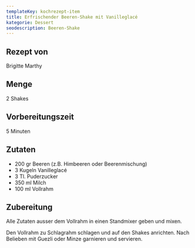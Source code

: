```yaml
---
templateKey: kochrezept-item
title: Erfrischender Beeren-Shake mit Vanilleglacé
kategorie: Dessert
seodescription: Beeren-Shake
---
```

## Rezept von

Brigitte Marthy

## Menge

2 Shakes 

## Vorbereitungszeit

5 Minuten

## Zutaten

* 200 gr Beeren (z.B. Himbeeren oder Beerenmischung)
* 3 Kugeln Vanilleglacé
* 3 Tl. Puderzucker
* 350 ml Milch
* 100 ml Vollrahm

## Zubereitung

Alle Zutaten ausser dem Vollrahm in einen Standmixer geben und mixen. 

Den Vollrahm zu Schlagrahm schlagen und auf den Shakes anrichten. Nach Belieben mit Guezli oder Minze garnieren und servieren.